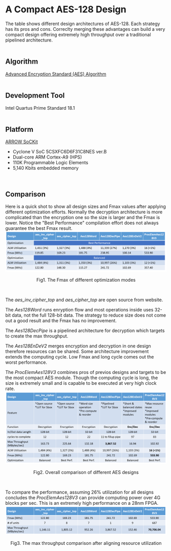 # A Compact AES-128 Design
The table shows different design architectures of AES-128. Each strategy has its pros and cons. Correclty merging these advantages can build a very compact design offering extremely high throughput over a traditional pipelined architecture.
<br/>
<br/>

Algorithm
------
[Advanced Encryption Standard (AES) Algorithm](https://nvlpubs.nist.gov/nistpubs/FIPS/NIST.FIPS.197.pdf)
<br/>
<br/>

Development Tool
------
Intel Quartus Prime Standard 18.1
<br/>
<br/>

Platform
------
[ARROW SoCKit](https://www.arrow.com/en/products/sockit/arrow-development-tools)
* Cyclone V SoC 5CSXFC6D6F31C8NES ver.B
* Dual-core ARM Cortex-A9 (HPS)
* 110K Programmable Logic Elements
* 5,140 Kbits embedded memory
<br/>

Comparison
------
Here is a quick shot to show all design sizes and Fmax values after applying different optimization efforts. 
Normally the decryption architecture is more complicated than the encryption one so the size is larger and the Fmax is lower. Notice the "Best Performance" compilation effort does not always guarantee the best Fmax result.
<br/>
![](Fig1.png)
<p align="center">
    Fig1. The Fmax of different optimization modes
</p>
<br/>

The *aes_inv_cipher_top* and *aes_cipher_top* are open source from website. 

The *Aes128Word* runs enryption flow and most operations inside uses 32-bit data, not the full 128-bit data. The strategy to reduce size does not come out a good result and the Fmax has no improvement.

The *Aes128DecPipe* is a pipelined architecture for decryption which targets to create the max throughput.

The *Aes128EnDeV2* merges encryption and decryption in one design therefore resources can be shared. Some architecture improvement extends the computing cycle. Low Fmax and long cycle comes out the worst performance.

The *ProcElemAes128V3* combines pros of previos designs and targets to be the most compact AES module. Though the computing cycle is long, the size is extremely small and is capable to be executed at very high clock rate. 
<br/>
![](Fig2.png)
<p align="center">
    Fig2. Overall comparison of different AES designs
</p>
<br/>

To compare the performance, assuming 26% utilization for all designs concludes the *ProcElemAes128V3* can provide computing power over 4G blocks per sec. This is an extremely high performance on a 28nm FPGA.
<br/>
![](Fig3.png)
<p align="center">
    Fig3. The max throughput comparison after aligning resource utilization
</p>

